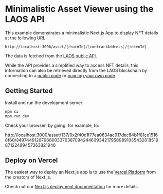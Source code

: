 # Minimalistic Asset Viewer using the LAOS API

This example demonstrates a minimalistic Next.js App to display NFT details at the following URL:
```
http://localhost:3000/asset/[chainId]/[contractAddress]/[tokenId]
```
The data is fetched from the [LAOS public API](https://docs.laosnetwork.io/laos-api/introduction).

While the API provides a simplified way to access NFT details,
this information can also be retrieved directly from the LAOS blockchain by connecting to a [public node](https://docs.laosnetwork.io/introduction/laos-and-its-testnet)
or [nunning your own node](https://docs.laosnetwork.io/the-laos-node/the-layer-1-node).

## Getting Started

Install and run the development server:

```bash
npm ci
npm run dev
```

Check your browser, by going, for example, to:

http://localhost:3000/asset/137/0x2f40c1f77ea0634ac917dec84b1f81ce15168f60/8497449126796600337638709424460934217958989103543281851987122499457363821940



## Deploy on Vercel

The easiest way to deploy an Next.js app is to use the [Vercel Platform](https://vercel.com/new?utm_medium=default-template&filter=next.js&utm_source=create-next-app&utm_campaign=create-next-app-readme) from the creators of Next.js.

Check out our [Next.js deployment documentation](https://nextjs.org/docs/app/building-your-application/deploying) for more details.
